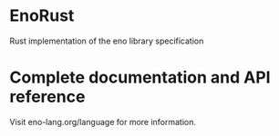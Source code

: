 # EnoRust

Rust implementation of the eno library specification

# Complete documentation and API reference
Visit eno-lang.org/language for more information.
